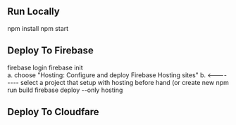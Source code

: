 
Run Locally
-----------
npm install 
npm start


Deploy To Firebase
-----------------
firebase login
firebase init  
     a. choose "Hosting: Configure and deploy Firebase Hosting sites"
     b.  <-------- select a project that setup with hosting before hand (or
                    create new
npm run build
firebase deploy --only hosting


Deploy To Cloudfare
-------------------



